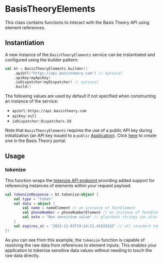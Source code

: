 # BasisTheoryElements

This class contains functions to interact with the Basis Theory API using element references.

## Instantiation

A new instance of the `BasisTheoryElements` service can be instantiated and configured using the
builder pattern:

```kotlin
val bt = BasisTheoryElements.builder()
    .apiUrl("https://api.basistheory.com") // optional
    .apiKey(myApiKey)
    .ioDispatcher(myDispatcher) // optional
    .build()
```

The following values are used by default if not specified when constructing an instance of the service:
- `apiUrl`: `https://api.basistheory.com`
- `apiKey`: `null`
- `ioDispatcher`: `Dispatchers.IO`

Note that `BasisTheoryElements` requires the use of a public API key during initialization
(an API key issued to a `public` [Application](https://developers.basistheory.com/concepts/access-controls/#what-are-applications)).
Click [here](https://portal.basistheory.com/applications/create?permissions=token%3Acreate&type=public.)
to create one in the Basis Theory portal.

## Usage

### tokenize

This function wraps the [tokenize API endpoint](https://docs.basistheory.com/#tokenize) 
providing added support for referencing instances of elements within your request payload. 

```kotlin
val tokenizeResponse = bt.tokenize(object {
    val type = "token"
    val data = object {
        val name = nameElement // an instance of TextElement
        val phoneNumber = phoneNumberElement // an instance of TextElement
        val note = "Non sensitive value" // plaintext strings can also be included in the token body
    }
    val expires_at = "2022-11-03T19:14:21.4333333Z" // all standard token attributes are supported 
})
```

As you can see from this example, the `tokenize` function is capable of resolving the raw data 
from references to element inputs. This enables your application to tokenize sensitive data values 
without needing to touch the raw data directly.
